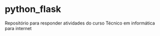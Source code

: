 # python_flask
 Repositório para responder atividades do curso Técnico em informática para internet
